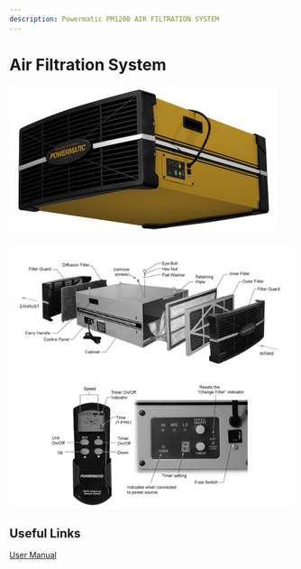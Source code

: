```yaml
---
description: Powermatic PM1200 AIR FILTRATION SYSTEM
---
```


# Air Filtration System

![](<../.gitbook/assets/image (23).png>)

![](<../.gitbook/assets/image (91).png>)

## Useful Links

[User Manual](https://drive.google.com/open?id=1hFkLjLUlxyE5kZYSFNQ1Cpzk5\_mmMUHC)

